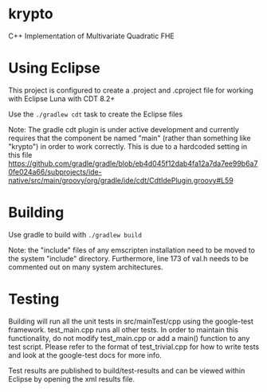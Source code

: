 krypto
======

C++ Implementation of Multivariate Quadratic FHE 

Using Eclipse
==========

This project is configured to create a .project and .cproject file for working with Eclipse Luna with CDT 8.2+

Use the 	``./gradlew cdt`` task to create the Eclipse files

Note: The gradle cdt plugin is under active development and currently requires that the component be named "main" (rather than something like "krypto") in order to work correctly. This is due to a hardcoded setting in this file https://github.com/gradle/gradle/blob/eb4d045f12dab4fa12a7da7ee99b6a70fe024a66/subprojects/ide-native/src/main/groovy/org/gradle/ide/cdt/CdtIdePlugin.groovy#L59 

Building
==========

Use gradle to build with ``./gradlew build``

Note: the "include" files of any emscripten installation need to be moved to the system "include" directory. Furthermore, line 173 of val.h needs to be commented out on many system architectures.

Testing
==========

Building will run all the unit tests in src/mainTest/cpp using the google-test framework. test_main.cpp runs all other tests. In order to maintain this functionality, do not modify test_main.cpp or add a main() function to any test script. Please refer to the format of test_trivial.cpp for how to write tests and look at the google-test docs for more info.

Test results are published to build/test-results and can be viewed within Eclipse by opening the xml results file.
